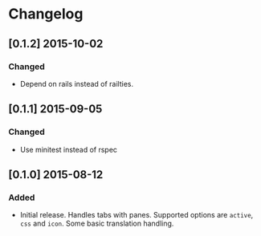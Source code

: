 
# Changelog

## [0.1.2] 2015-10-02
### Changed
- Depend on rails instead of railties.

## [0.1.1] 2015-09-05
### Changed
- Use minitest instead of rspec

## [0.1.0] 2015-08-12
### Added
- Initial release. Handles tabs with panes. Supported options are
  `active`, `css` and `icon`. Some basic translation handling.
